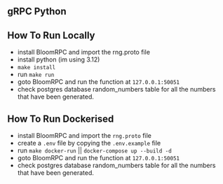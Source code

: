 ## gRPC Python

## How To Run Locally
- install BloomRPC and import the rng.proto file
- install python (im using 3.12)
- `make install`
- run `make run`
- goto BloomRPC and run the function at `127.0.0.1:50051`
- check postgres database random_numbers table for all the numbers that have been generated.


## How To Run Dockerised
- install BloomRPC and import the `rng.proto` file
- create a `.env` file by copying the `.env.example` file
- run `make docker-run` || `docker-compose up --build -d`
- goto BloomRPC and run the function at `127.0.0.1:50051`
- check postgres database random_numbers table for all the numbers that have been generated.

